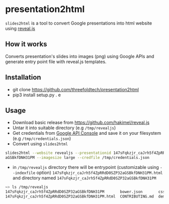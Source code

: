 # presentation2html

`slides2html` is a tool to convert Google presentations into html website using [reveal.js](https://revealjs.com)

## How it works

Converts presentation's slides into images (png) using Google APIs and generate entry point file with reveal.js templates.


## Installation
- git clone https://github.com/threefoldtech/presentation2html
- pip3 install setup.py . e 

## Usage

- Download basic release from https://github.com/hakimel/reveal.js 
- Untar it into suitable directory (e.g `/tmp/revealjs`)
- Get credentials from [Google API Console](https://console.developers.google.com/apis/credentials) and save it on your filesystem (e.g `/tmp/credentials.json`)
- Convert using `slides2html`
```bash
slides2html --website revealjs --presentationid 147sFqkzjr_caJrh5f4ZpRRdD0SZP32
aGSBkfDNH31PM --imagesize large --credfile /tmp/credentials.json
```

- in `/tmp/revealjs` directory there will be entrypoint (customizable using `--indexfile` option) `147sFqkzjr_caJrh5f4ZpRRdD0SZP32aGSBkfDNH31PM.html` and directory named `147sFqkzjr_caJrh5f4ZpRRdD0SZP32aGSBkfDNH31PM`

```bash
~> ls /tmp/revealjs
147sFqkzjr_caJrh5f4ZpRRdD0SZP32aGSBkfDNH31PM       bower.json       css        Gruntfile.js  js   LICENSE       plugin     revealjs
147sFqkzjr_caJrh5f4ZpRRdD0SZP32aGSBkfDNH31PM.html  CONTRIBUTING.md  demo.html  index.html    lib  package.json  README.md  test
```
